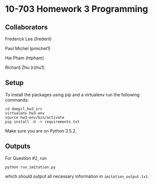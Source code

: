 # 10-703 Homework 3 Programming

## Collaborators
Frederick Lee (frederil)

Paul Michel (pmichel1)

Hai Pham (htpham)

Richard Zhu (rzhu1)

## Setup

To install the packages using pip and a virtualenv run the following
commands:

```
cd deeprl_hw3_src
virtualenv hw3-env
source hw3-env/bin/activate
pip install -U -r requirements.txt
```

Make sure you are on Python 3.5.2.

## Outputs

For Question #2, run

```
python run_imitation.py
```

which should output all necessary information in `imitation_output.txt`.